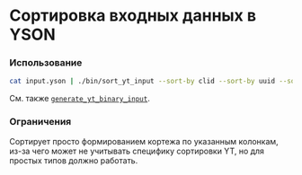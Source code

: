 Сортировка входных данных в YSON
===

### Использование

```bash
cat input.yson | ./bin/sort_yt_input --sort-by clid --sort-by uuid --sort-by enter_time > sorted.yson
```

См. также [`generate_yt_binary_input`](/arc/trunk/arcadia/maps/analyzer/tools/generate_yt_binary_input).

### Ограничения

Сортирует просто формированием кортежа по указанным колонкам, из-за чего может не учитывать специфику сортировки YT, но для простых типов должно работать.
